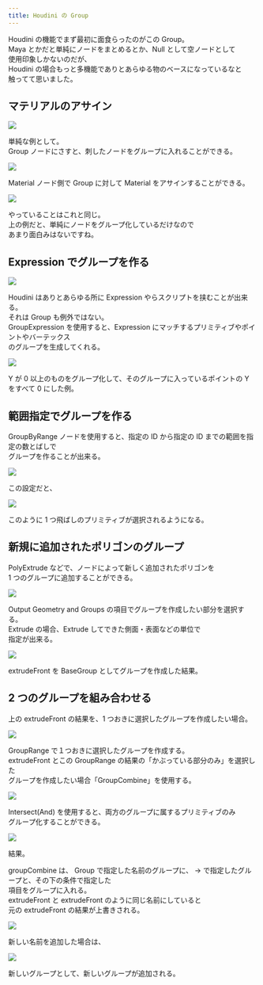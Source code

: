 ```yaml
---
title: Houdini の Group
---
```


Houdini の機能でまず最初に面食らったのがこの Group。  
Maya とかだと単純にノードをまとめるとか、Null として空ノードとして  
使用印象しかないのだが、  
Houdini の場合もっと多機能でありとあらゆる物のベースになっているなと  
触ってて思いました。

## マテリアルのアサイン

![](https://i.gyazo.com/1751f2950f23dd4e73672821e9943951.png)

単純な例として。  
Group ノードにさすと、刺したノードをグループに入れることができる。

![](https://i.gyazo.com/3eb1b898973337a9956a5f4ce7a1e801.png)

Material ノード側で Group に対して Material をアサインすることができる。

![](https://i.gyazo.com/d6cc5826565aba43862bd826ee327587.png)

やっていることはこれと同じ。  
上の例だと、単純にノードをグループ化しているだけなので  
あまり面白みはないですね。

## Expression でグループを作る

![](https://i.gyazo.com/fda35b3fb5643d7dbe9615b1d2346b56.png)

Houdini はありとあらゆる所に Expression やらスクリプトを挟むことが出来る。  
それは Group も例外ではない。  
GroupExpression を使用すると、Expression にマッチするプリミティブやポイントやバーテックス  
のグループを生成してくれる。

![](https://gyazo.com/c0e3623cd4626f299cae61a9c0e12d9b.png)

Y が 0 以上のものをグループ化して、そのグループに入っているポイントの Y をすべて 0 にした例。

## 範囲指定でグループを作る

GroupByRange ノードを使用すると、指定の ID から指定の ID までの範囲を指定の数とばしで  
グループを作ることが出来る。

![](https://gyazo.com/bc12cc849373e5762fb65c39bea833df.png)

この設定だと、

![](https://gyazo.com/66a37cdc88626c44ebb29e56672c3f7a.png)

このように 1 つ飛ばしのプリミティブが選択されるようになる。

## 新規に追加されたポリゴンのグループ

PolyExtrude などで、ノードによって新しく追加されたポリゴンを  
1 つのグループに追加することができる。

![](https://gyazo.com/d4dc7a46aad115847a0fcbe65678585c.png)

Output Geometry and Groups の項目でグループを作成したい部分を選択する。  
Extrude の場合、Extrude してできた側面・表面などの単位で  
指定が出来る。

![](https://gyazo.com/016b78476d6efc1af6a92409b83a9ada.png)

extrudeFront を BaseGroup としてグループを作成した結果。

## 2 つのグループを組み合わせる

上の extrudeFront の結果を、1 つおきに選択したグループを作成したい場合。

![](https://gyazo.com/530280fca2adefc46cf070155328d35f.png)

GroupRange で１つおきに選択したグループを作成する。  
extrudeFront とこの GroupRange の結果の「かぶっている部分のみ」を選択した  
グループを作成したい場合「GroupCombine」を使用する。

![](https://gyazo.com/6f290072c1a28da5546422aeb17af5f8.png)

Intersect(And) を使用すると、両方のグループに属するプリミティブのみ  
グループ化することができる。

![](https://gyazo.com/5b218b3a03adedf960db315e665234dd.png)

結果。

groupCombine は、 Group で指定した名前のグループに、 → で指定したグループと、その下の条件で指定した  
項目をグループに入れる。  
extrudeFront と extrudeFront のように同じ名前にしていると  
元の extrudeFront の結果が上書きされる。

![](https://gyazo.com/ab949af12d8745b7f9e4fef17fe535a2.png)

新しい名前を追加した場合は、

![](https://gyazo.com/d4f864bc1d0b5d49eacbbc8cf782d0a3.png)

新しいグループとして、新しいグループが追加される。
